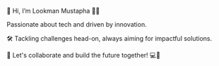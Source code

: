 👋 Hi, I’m Lookman Mustapha 👨‍💻

Passionate about tech and driven by innovation.

🛠️ Tackling challenges head-on, always aiming for impactful solutions.

🌟 Let's collaborate and build the future together! 💻🚀
